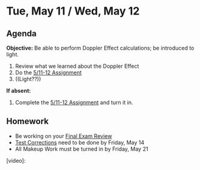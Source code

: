 Tue, May 11 / Wed, May 12
==================  
  
Agenda  
---------  
**Objective:** Be able to perform Doppler Effect calculations; be introduced to light.
  
1. Review what we learned about the Doppler Effect
2. Do the [5/11-12 Assignment][assmt]
3. ((Light??))
  
**If absent:** 

1. Complete the [5/11-12 Assignment][assmt] and turn it in.
  
Homework   
-------------  
- Be working on your [Final Exam Review][rev]
- [Test Corrections][correct] need to be done by Friday, May 14
- All Makeup Work must be turned in by Friday, May 21

[rev]: https://avon.schoology.com/course/2624603689/materials?f=450604587
[assmt]: https://avon.schoology.com/assignment/4947041397/
[correct]: https://avon.schoology.com/course/2624603689/materials?f=384894111
[video]: 
<!--stackedit_data:
eyJoaXN0b3J5IjpbLTYyNzM4ODk4MSwtMTUwOTkyODE1Niw2MT
A5OTQ4NywxNTQ4NDQ2ODQ3LDE5NjkyNTgxMCwtMTMxNDc3Njcw
MSwxMTkyNzUwMTk0LDgzMzQ5NTU1LC0zNzk3NzEyMDEsMjQ4Nz
c4NTc3LDE0NTI5MjM2MDQsLTc2OTMxMzk3NSwtMzY3ODMxNTQ5
LDQ2MTAwNzI4OCwtMjAyNjg4NTgzMywtNDgzMDA1MTA1LDQwMj
c1OTcyMSwtODAzNjAzMTcxLDg5NjgwMDM5MiwxMTk3OTMwNzA1
XX0=
-->
